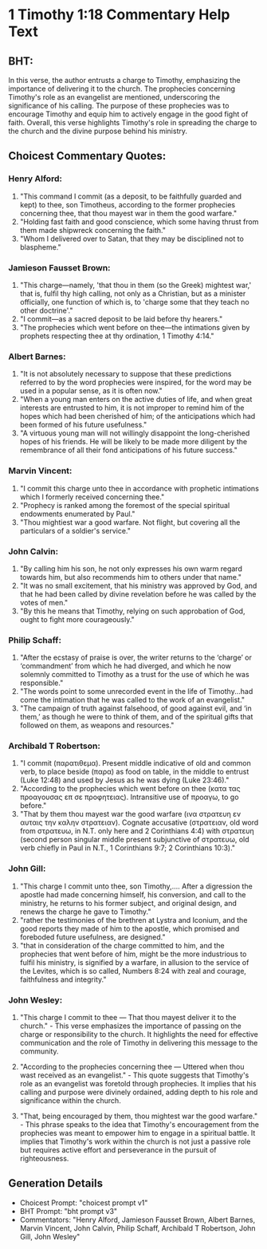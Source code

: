 # 1 Timothy 1:18 Commentary Help Text

## BHT:
In this verse, the author entrusts a charge to Timothy, emphasizing the importance of delivering it to the church. The prophecies concerning Timothy's role as an evangelist are mentioned, underscoring the significance of his calling. The purpose of these prophecies was to encourage Timothy and equip him to actively engage in the good fight of faith. Overall, this verse highlights Timothy's role in spreading the charge to the church and the divine purpose behind his ministry.

## Choicest Commentary Quotes:
### Henry Alford:
1. "This command I commit (as a deposit, to be faithfully guarded and kept) to thee, son Timotheus, according to the former prophecies concerning thee, that thou mayest war in them the good warfare." 
2. "Holding fast faith and good conscience, which some having thrust from them made shipwreck concerning the faith." 
3. "Whom I delivered over to Satan, that they may be disciplined not to blaspheme."

### Jamieson Fausset Brown:
1. "This charge—namely, 'that thou in them (so the Greek) mightest war,' that is, fulfil thy high calling, not only as a Christian, but as a minister officially, one function of which is, to 'charge some that they teach no other doctrine'." 
2. "I commit—as a sacred deposit to be laid before thy hearers."
3. "The prophecies which went before on thee—the intimations given by prophets respecting thee at thy ordination, 1 Timothy 4:14."

### Albert Barnes:
1. "It is not absolutely necessary to suppose that these predictions referred to by the word prophecies were inspired, for the word may be used in a popular sense, as it is often now."
2. "When a young man enters on the active duties of life, and when great interests are entrusted to him, it is not improper to remind him of the hopes which had been cherished of him; of the anticipations which had been formed of his future usefulness."
3. "A virtuous young man will not willingly disappoint the long-cherished hopes of his friends. He will be likely to be made more diligent by the remembrance of all their fond anticipations of his future success."

### Marvin Vincent:
1. "I commit this charge unto thee in accordance with prophetic intimations which I formerly received concerning thee."
2. "Prophecy is ranked among the foremost of the special spiritual endowments enumerated by Paul."
3. "Thou mightiest war a good warfare. Not flight, but covering all the particulars of a soldier's service."

### John Calvin:
1. "By calling him his son, he not only expresses his own warm regard towards him, but also recommends him to others under that name."
2. "It was no small excitement, that his ministry was approved by God, and that he had been called by divine revelation before he was called by the votes of men."
3. "By this he means that Timothy, relying on such approbation of God, ought to fight more courageously."

### Philip Schaff:
1. "After the ecstasy of praise is over, the writer returns to the ‘charge’ or ‘commandment’ from which he had diverged, and which he now solemnly committed to Timothy as a trust for the use of which he was responsible."
2. "The words point to some unrecorded event in the life of Timothy...had come the intimation that he was called to the work of an evangelist."
3. "The campaign of truth against falsehood, of good against evil, and ‘in them,’ as though he were to think of them, and of the spiritual gifts that followed on them, as weapons and resources."

### Archibald T Robertson:
1. "I commit (παρατιθεμα). Present middle indicative of old and common verb, to place beside (παρα) as food on table, in the middle to entrust (Luke 12:48) and used by Jesus as he was dying (Luke 23:46)."
2. "According to the prophecies which went before on thee (κατα τας προαγουσας επ σε προφητειας). Intransitive use of προαγω, to go before."
3. "That by them thou mayest war the good warfare (ινα στρατευη εν αυταις την καλην στρατειαν). Cognate accusative (στρατειαν, old word from στρατευω, in N.T. only here and 2 Corinthians 4:4) with στρατευη (second person singular middle present subjunctive of στρατευω, old verb chiefly in Paul in N.T., 1 Corinthians 9:7; 2 Corinthians 10:3)."

### John Gill:
1. "This charge I commit unto thee, son Timothy,.... After a digression the apostle had made concerning himself, his conversion, and call to the ministry, he returns to his former subject, and original design, and renews the charge he gave to Timothy."
2. "rather the testimonies of the brethren at Lystra and Iconium, and the good reports they made of him to the apostle, which promised and foreboded future usefulness, are designed."
3. "that in consideration of the charge committed to him, and the prophecies that went before of him, might be the more industrious to fulfil his ministry, is signified by a warfare, in allusion to the service of the Levites, which is so called, Numbers 8:24 with zeal and courage, faithfulness and integrity."

### John Wesley:
1. "This charge I commit to thee — That thou mayest deliver it to the church." - This verse emphasizes the importance of passing on the charge or responsibility to the church. It highlights the need for effective communication and the role of Timothy in delivering this message to the community.

2. "According to the prophecies concerning thee — Uttered when thou wast received as an evangelist." - This quote suggests that Timothy's role as an evangelist was foretold through prophecies. It implies that his calling and purpose were divinely ordained, adding depth to his role and significance within the church.

3. "That, being encouraged by them, thou mightest war the good warfare." - This phrase speaks to the idea that Timothy's encouragement from the prophecies was meant to empower him to engage in a spiritual battle. It implies that Timothy's work within the church is not just a passive role but requires active effort and perseverance in the pursuit of righteousness.


## Generation Details
- Choicest Prompt: "choicest prompt v1"
- BHT Prompt: "bht prompt v3"
- Commentators: "Henry Alford, Jamieson Fausset Brown, Albert Barnes, Marvin Vincent, John Calvin, Philip Schaff, Archibald T Robertson, John Gill, John Wesley"
